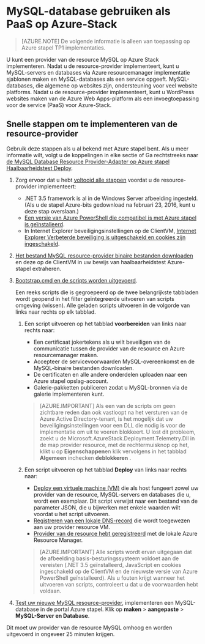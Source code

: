 <properties
    pageTitle="MySQL-databases gebruiken als PaaS op Azure Stack | Microsoft Azure"
    description="Meer informatie over de snelle stappen voor het implementeren van de provider van de resource MySQL en MySQL als een service op Azure stapel opgeeft."
    services="azure-stack"
    documentationCenter=""
    authors="Dumagar"
    manager="bradleyb"
    editor=""/>

<tags
    ms.service="multiple"
    ms.workload="na"
    ms.tgt_pltfrm="na"
    ms.devlang="na"
    ms.topic="article"
    ms.date="09/26/2016"
    ms.author="dumagar"/>

# <a name="use-mysql-databases-as-paas-on-azure-stack"></a>MySQL-database gebruiken als PaaS op Azure-Stack

> [AZURE.NOTE] De volgende informatie is alleen van toepassing op Azure stapel TP1 implementaties.

U kunt een provider van de resource MySQL op Azure Stack implementeren. Nadat u de resource-provider implementeert, kunt u MySQL-servers en databases via Azure resourcemanager implementatie sjablonen maken en MySQL-databases als een service opgeeft. MySQL-databases, die algemene op websites zijn, ondersteuning voor veel website platforms. Nadat u de resource-provider implementeert, kunt u WordPress websites maken van de Azure Web Apps-platform als een invoegtoepassing voor de service (PaaS) voor Azure-Stack.

## <a name="quick-steps-to-deploy-the-resource-provider"></a>Snelle stappen om te implementeren van de resource-provider
Gebruik deze stappen als u al bekend met Azure stapel bent. Als u meer informatie wilt, volgt u de koppelingen in elke sectie of Ga rechtstreeks naar [de MySQL Database Resource Provider-Adapter op Azure stapel Haalbaarheidstest Deploy](azure-stack-mysql-rp-deploy-long.md).

1.  Zorg ervoor dat u hebt [voltooid alle stappen](azure-stack-mysql-rp-deploy-long.md#set-up-steps-before-you-deploy) voordat u de resource-provider implementeert:

    - .NET 3.5 framework is al in de Windows Server afbeelding ingesteld. (Als u de stapel Azure-bits gedownload na februari 23, 2016, kunt u deze stap overslaan.)
    - [Een versie van Azure PowerShell die compatibel is met Azure stapel is geïnstalleerd](http://aka.ms/azStackPsh).
    - In Internet Explorer beveiligingsinstellingen op de ClientVM, [Internet Explorer Verbeterde beveiliging is uitgeschakeld en cookies zijn ingeschakeld](azure-stack-mysql-rp-deploy-long.md#Turn-off-IE-enhanced-security-and-enable-cookies).

2. [Het bestand MySQL resource-provider binaire bestanden downloaden](http://aka.ms/masmysqlrp) en deze op de ClientVM in uw bewijs van haalbaarheidstest Azure-stapel extraheren.

3. [Bootstrap.cmd en de scripts worden uitgevoerd](azure-stack-mysql-rp-deploy-long.md#Bootstrap-the-resource-provider-deployment-PowerShell-and-Prepare-for-deployment).

    Een reeks scripts die is gegroepeerd op de twee belangrijkste tabbladen wordt geopend in het filter geïntegreerde uitvoeren van scripts omgeving (wissen). Alle geladen scripts uitvoeren in de volgorde van links naar rechts op elk tabblad.

    1. Een script uitvoeren op het tabblad **voorbereiden** van links naar rechts naar:

        - Een certificaat jokertekens als u wilt beveiligen van de communicatie tussen de provider van de resource en Azure resourcemanager maken.
        - Accepteer de servicevoorwaarden MySQL-overeenkomst en de MySQL-binaire bestanden downloaden.
        - De certificaten en alle andere onderdelen uploaden naar een Azure stapel opslag-account.
        - Galerie-pakketten publiceren zodat u MySQL-bronnen via de galerie implementeren kunt.

        > [AZURE.IMPORTANT] Als een van de scripts om geen zichtbare reden dan ook vastloopt na het versturen van de Azure Active Directory-tenant, is het mogelijk dat uw beveiligingsinstellingen voor een DLL die nodig is voor de implementatie om uit te voeren blokkeert. U lost dit probleem, zoekt u de Microsoft.AzureStack.Deployment.Telemetry.Dll in de map provider resource, met de rechtermuisknop op het, klikt u op **Eigenschappen**en klik vervolgens in het tabblad **Algemeen** inchecken **deblokkeren** .

    2. Een script uitvoeren op het tabblad **Deploy** van links naar rechts naar:

        - [Deploy een virtuele machine (VM)](azure-stack-mysql-rp-deploy-long.md#Deploy-the-MySQLResource-Provider-VM) die als host fungeert zowel uw provider van de resource, MySQL-servers en databases die u, wordt een exemplaar. Dit script verwijst naar een bestand van de parameter JSON, die u bijwerken met enkele waarden wilt voordat u het script uitvoeren.
        - [Registreren van een lokale DNS-record](azure-stack-mysql-rp-deploy-long.md#Update-the-local-DNS) die wordt toegewezen aan uw provider resource VM.
        - [Provider van de resource hebt geregistreerd](azure-stack-mysql-rp-deploy-long.md#Register-the-MySQL-RP-Resource-Provider) met de lokale Azure Resource Manager.

        > [AZURE.IMPORTANT] Alle scripts wordt ervan uitgegaan dat de afbeelding basis-besturingssysteem voldoet aan de vereisten (.NET 3.5 geïnstalleerd, JavaScript en cookies ingeschakeld op de ClientVM en de nieuwste versie van Azure PowerShell geïnstalleerd). Als u fouten krijgt wanneer het uitvoeren van scripts, controleert u dat u de voorwaarden hebt voldaan.

5. [Test uw nieuwe MySQL resource-provider](/azure-stack-MySql-rp-deploy-long.md#create-your-first-mysql-database-to=test-your-deployment), implementeren een MySQL-database in de portal Azure stapel. Klik op **maken** &gt; **aangepaste** &gt; **MySQL-Server en Database**.

Dit moet uw provider van de resource MySQL omhoog en worden uitgevoerd in ongeveer 25 minuten krijgen.
